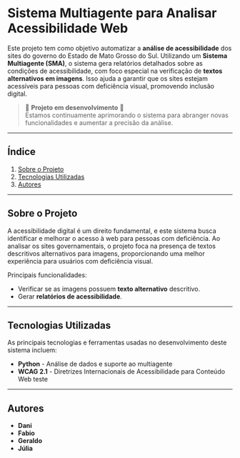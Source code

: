 # Sistema Multiagente para Analisar Acessibilidade Web

Este projeto tem como objetivo automatizar a **análise de acessibilidade** dos sites do governo do Estado de Mato Grosso do Sul. Utilizando um **Sistema Multiagente (SMA)**, o sistema gera relatórios detalhados sobre as condições de acessibilidade, com foco especial na verificação de **textos alternativos em imagens**. Isso ajuda a garantir que os sites estejam acessíveis para pessoas com deficiência visual, promovendo inclusão digital.

> 🚧 **Projeto em desenvolvimento** 🚧  
> Estamos continuamente aprimorando o sistema para abranger novas funcionalidades e aumentar a precisão da análise.

---

## Índice

1. [Sobre o Projeto](#sobre-o-projeto)
2. [Tecnologias Utilizadas](#tecnologias-utilizadas)
3. [Autores](#autores)

---

## Sobre o Projeto

A acessibilidade digital é um direito fundamental, e este sistema busca identificar e melhorar o acesso à web para pessoas com deficiência. Ao analisar os sites governamentais, o projeto foca na presença de textos descritivos alternativos para imagens, proporcionando uma melhor experiência para usuários com deficiência visual.

Principais funcionalidades:
- Verificar se as imagens possuem **texto alternativo** descritivo.
- Gerar **relatórios de acessibilidade**.

---

## Tecnologias Utilizadas

As principais tecnologias e ferramentas usadas no desenvolvimento deste sistema incluem:

- **Python** - Análise de dados e suporte ao multiagente
- **WCAG 2.1** - Diretrizes Internacionais de Acessibilidade para Conteúdo Web
teste
---

## Autores
- **Dani**
- **Fabio**
- **Geraldo**
- **Júlia**

